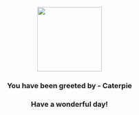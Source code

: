<p align="center">
    <img src="https://raw.githubusercontent.com/PokeAPI/sprites/master/sprites/pokemon/10.png" width="150" height="150">
</p>
<h3 align="center">You have been greeted by - <b>Caterpie</b></h3>
<h3 align="center">Have a wonderful day!</h3>
